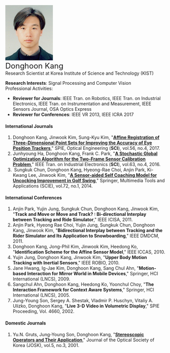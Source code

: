 ![fig](https://raw.githubusercontent.com/kimbabmoowoo/kimbabmoowoo.github.io/master/dhk5.jpg)   
<font size="5">Donghoon Kang</font>   
Research Scientist at Korea Institute of Science and Technology (KIST)   

**Research Interests**: Signal Processing and Computer Vision  
Professional Activities:    
* **Reviewer for Journals**: IEEE Tran. on Robotics, IEEE Tran. on Industrial Electronics, IEEE Tran. on Instrumentation and Measurement, IEEE Sensors Journal, OSA Optics Express  
* **Reviewer for Conferences**: IEEE VR 2013, IEEE ICRA 2017

#### International Journals    
1. Donghoon Kang, Jinwook Kim, Sung-Kyu Kim, "[**Affine Registration of Three-Dimensional Point Sets for Improving the Accuracy of Eye Position Trackers**](https://github.com/kimbabmoowoo/kimbabmoowoo.github.io/blob/master/oe_affine-registration.pdf)," SPIE, Optical Engineering (**SCI**), vol.56, no.4, 2017.  
1. Junhyoung Ha, Donghoon Kang, Frank C. Park, "[**A Stochastic Global Optimization Algorithm for the Two-Frame Sensor Calibration Problem**](https://github.com/kimbabmoowoo/kimbabmoowoo.github.io/blob/master/tie-stochastic-global-optimization.pdf)," IEEE Tran. on Industrial Electronics (**SCI**), vol.63, no.4, 2016.   
1.  Sungkuk Chun, Donghoon Kang, Hyeong-Rae Choi, Anjin Park, Ki-Kwang Lee, Jinwook Kim, "[**A Sensor-aided Self Coaching Model for Uncocking Improvement in Golf Swing**](https://github.com/kimbabmoowoo/kimbabmoowoo.github.io/blob/master/mta-sensor-aided.pdf)," Springer, Multimedia Tools and Applications (SCIE), vol.72, no.1, 2014.  

#### International Conferences  
1. Anjin Park, Yujin Jung, Sungkuk Chun, Donghoon Kang, Jinwook Kim, "**Track and Move or Move and Track? : Bi-directional Interplay between Tracking and Ride Simulator**," IEEE ICISA, 2011.  
1. Anjin Park, Hyeong Rae Choi, Yujin Jung, Sungkuk Chun, Donghoon Kang, Jinwook Kim, "**Bidirectional Interplay between Tracking and the Rider Simulator and Its Application to Snowboarding**," IEEE DMDCM, 2011.  
1. Donghoon Kang, Jong-Phil Kim, Jinwook Kim, Heedong Ko, "**Identification Scheme for the Affine Sensor Model**," IEEE ICCAS, 2010.  
1. Yujin Jung, Donghoon Kang, Jinwook Kim, "**Upper Body Motion Tracking with Inertial Sensors**," IEEE ROBIO, 2010.  
1. Jane Hwang, Ig-Jae Kim, Donghoon Kang, Sang Chul Ahn, "**Motion-based Interaction for Mirror World in Mobile Devices**," Springer, HCI International (LNCS), 2009.  
1. Sangchul Ahn, Donghoon Kang, Heedong Ko, Yoonchul Choy, "**The Interaction Framework for Context Aware Systems**," Springer, HCI International (LNCS), 2005.
1. Jung-Young Son, Sergey A. Shestak, Vladmir P. Huschyn, Vitaliy A. Ulizko, Donghoon Kang, "**Live 3-D Video in Volumetric Display**," SPIE Proceeding, Vol. 4660, 2002.  

#### Domestic Journals  
1. Yu.N. Gruts, Jung-Young Son, Donghoon Kang, "[**Stereoscopic Operators and Their Application**](https://github.com/kimbabmoowoo/kimbabmoowoo.github.io/blob/master/josk-stereroscopic.pdf)," Journal of the Optical Society of Korea (JOSK), vol.5, no.3, 2001.
